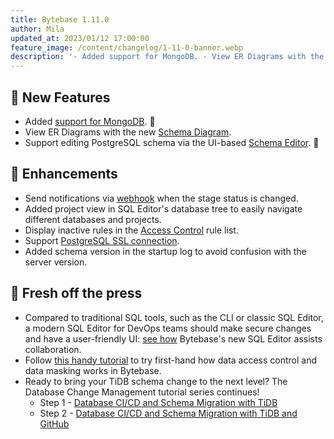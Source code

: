 ```yaml
---
title: Bytebase 1.11.0
author: Mila
updated_at: 2023/01/12 17:00:00
feature_image: /content/changelog/1-11-0-banner.webp
description: '- Added support for MongoDB. - View ER Diagrams with the new Schema Diagram. - Edit PostgreSQL schema via the UI-based Schema Editor.'
---
```


## 🚀 New Features

- Added [support for MongoDB](/docs/introduction/supported-databases). 🍃
- View ER Diagrams with the new [Schema Diagram](/docs/change-database/schema-diagram).
- Support editing PostgreSQL schema via the UI-based [Schema Editor](/docs/change-database/schema-editor). 🐘

## 🎄 Enhancements

- Send notifications via [webhook](/docs/change-database/webhook) when the stage status is changed.
- Added project view in SQL Editor's database tree to easily navigate different databases and projects.
- Display inactive rules in the [Access Control](/docs/security/database-permission/overview) rule list.
- Support [PostgreSQL SSL connection](/docs/get-started/step-by-step/add-an-instance#add-an-instance).
- Added schema version in the startup log to avoid confusion with the server version.

## 📰 Fresh off the press

- Compared to traditional SQL tools, such as the CLI or classic SQL Editor, a modern SQL Editor for DevOps teams should make secure changes and have a user-friendly UI: [see how](/blog/the-sql-editor-for-developers-and-dbas) Bytebase's new SQL Editor assists collaboration.
- Follow [this handy tutorial](/docs/tutorials/how-to-manage-data-access-for-developers) to try first-hand how data access control and data masking works in Bytebase.
- Ready to bring your TiDB schema change to the next level? The Database Change Management tutorial series continues!
  - Step 1 - [Database CI/CD and Schema Migration with TiDB](/docs/tutorials/database-change-management-with-tidb)
  - Step 2 - [Database CI/CD and Schema Migration with TiDB and GitHub](/docs/tutorials/database-change-management-with-tidb-and-github)

<IncludeBlock url="/docs/get-started/install/install-upgrade"></IncludeBlock>
